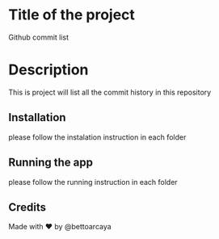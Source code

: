 # Title of the project
Github commit list

# Description
This is project will list all the commit history in this repository


## Installation
please follow the instalation instruction in each folder

## Running the app
please follow the running instruction in each folder

## Credits

Made with ❤️ by @bettoarcaya